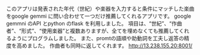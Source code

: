 このアプリは発表された年代（世紀）や楽器を入力すると条件にマッチした楽曲をgoogle gemmi に問い合わせて一つだけ推薦してくれるアプリです。
google gemmni のAPI とpython のflask を利用しました。
項目は、“世紀”、“作曲者”、“形式”、“使用楽器”と複数ありますが、全てを埋めなくても推薦してくれるようにプログラムしました。
また、promtの語順や助動詞を工夫し返答の精度を高めました。
作曲者も同時に返してくれます。
http://13.238.155.20:8001/
